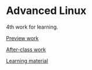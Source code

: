 # Advanced Linux

4th work for learning. 

[Preview work](Linux进阶预习.pdf)

[After-class work](Linux进阶作业.pdf)

[Learning  material](https://imvictor-static0.pek3b.qingstor.com/shared/sre-course-4-2021/index.html)
